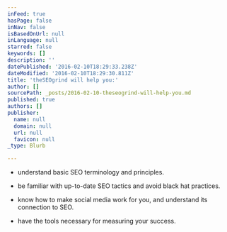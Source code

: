 ```yaml
---
inFeed: true
hasPage: false
inNav: false
isBasedOnUrl: null
inLanguage: null
starred: false
keywords: []
description: ''
datePublished: '2016-02-10T18:29:33.238Z'
dateModified: '2016-02-10T18:29:30.811Z'
title: 'theSEOgrind will help you:'
author: []
sourcePath: _posts/2016-02-10-theseogrind-will-help-you.md
published: true
authors: []
publisher:
  name: null
  domain: null
  url: null
  favicon: null
_type: Blurb

---
```

* understand basic SEO terminology and principles.

* be familiar with up-to-date SEO tactics and avoid black hat practices.

* know how to make social media work for you, and understand its connection to SEO.

* have the tools necessary for measuring your success.
